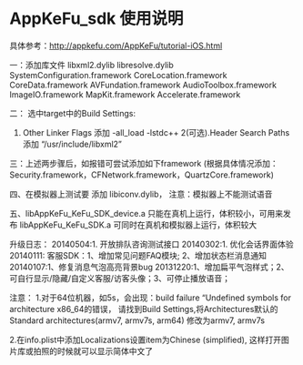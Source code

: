 


# AppKeFu_sdk 使用说明

具体参考：http://appkefu.com/AppKeFu/tutorial-iOS.html

一：添加库文件
    libxml2.dylib
    libresolve.dylib
    SystemConfiguration.framework
    CoreLocation.framework
    CoreData.framework
    AVFundation.framework
    AudioToolbox.framework
    ImageIO.framework
    MapKit.framework
    Accelerate.framework
    

二：
 选中target中的Build Settings:
1. Other Linker Flags 添加 -all_load  -lstdc++
2(可选).Header Search Paths 添加 “/usr/include/libxml2”


三：上述两步骤后，如报错可尝试添加如下framework
(根据具体情况添加：Security.framework，CFNetwork.framework，QuartzCore.framework)


四、在模拟器上测试要 添加 libiconv.dylib， 注意：模拟器上不能测试语音


五、libAppKeFu_KeFu_SDK_device.a 只能在真机上运行，体积较小，可用来发布
libAppKeFu_KeFu_SDK.a 可同时在真机和模拟器上运行，体积较大



升级日志：
20140504:1. 开放排队咨询测试接口
20140302:1. 优化会话界面体验
20140111: 客服SDK：1、增加常见问题FAQ模块; 2、增加状态栏消息通知
20140107:1、修复消息气泡高亮背景bug
20131220:1、增加扁平气泡样式；2、可自行显示/隐藏/自定义客服/访客头像；3、可停止播放语音；



注意：
1.对于64位机器，如5s，会出现：build failure “Undefined symbols for architecture x86_64的错误，
请找到Build Settings,将Architectures默认的Standard architectures(armv7, armv7s, arm64) 修改为armv7, armv7s

2.在info.plist中添加Localizations设置item为Chinese (simplified), 这样打开图片库或拍照的时候就可以显示简体中文了















